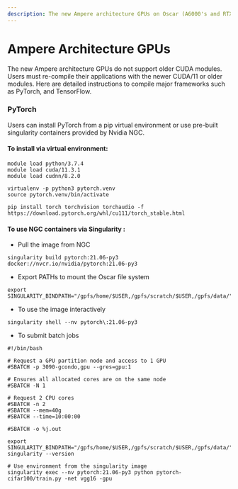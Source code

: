 ```yaml
---
description: The new Ampere architecture GPUs on Oscar (A6000's and RTX 3090's)
---
```


# Ampere Architecture GPUs

The new Ampere architecture GPUs do not support older CUDA modules. Users must re-compile their applications with the newer CUDA/11 or older modules. Here are detailed instructions to compile major frameworks such as PyTorch, and TensorFlow.&#x20;

### PyTorch

Users can install PyTorch from a pip virtual environment or use pre-built singularity containers provided by Nvidia NGC.&#x20;

#### To install via virtual environment:

```
module load python/3.7.4
module load cuda/11.3.1
module load cudnn/8.2.0

virtualenv -p python3 pytorch.venv
source pytorch.venv/bin/activate

pip install torch torchvision torchaudio -f https://download.pytorch.org/whl/cu111/torch_stable.html 
```

#### To use NGC containers via Singularity :

* Pull the image from NGC

```
singularity build pytorch:21.06-py3 docker://nvcr.io/nvidia/pytorch:21.06-py3
```

* Export PATHs to mount the Oscar file system

```
export SINGULARITY_BINDPATH="/gpfs/home/$USER,/gpfs/scratch/$USER,/gpfs/data/"
```

* To use the image interactively

```
singularity shell --nv pytorch\:21.06-py3
```

* To submit batch jobs

```
#!/bin/bash

# Request a GPU partition node and access to 1 GPU
#SBATCH -p 3090-gcondo,gpu --gres=gpu:1

# Ensures all allocated cores are on the same node
#SBATCH -N 1

# Request 2 CPU cores
#SBATCH -n 2
#SBATCH --mem=40g
#SBATCH --time=10:00:00

#SBATCH -o %j.out

export SINGULARITY_BINDPATH="/gpfs/home/$USER,/gpfs/scratch/$USER,/gpfs/data/"
singularity --version

# Use environment from the singularity image
singularity exec --nv pytorch:21.06-py3 python pytorch-cifar100/train.py -net vgg16 -gpu
```

